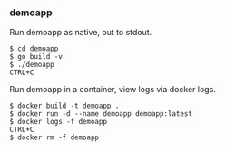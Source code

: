 ### demoapp

Run demoapp as native, out to stdout.

```
$ cd demoapp
$ go build -v
$ ./demoapp
CTRL+C
```

Run demoapp in a container, view logs via docker logs.

```
$ docker build -t demoapp .
$ docker run -d --name demoapp demoapp:latest
$ docker logs -f demoapp
CTRL+C
$ docker rm -f demoapp
```
